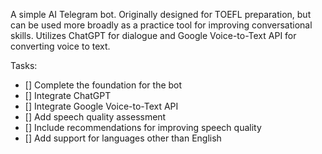 A simple AI Telegram bot. Originally designed for TOEFL preparation, but can be used more broadly as a practice tool for improving conversational skills. Utilizes ChatGPT for dialogue and Google Voice-to-Text API for converting voice to text.

Tasks:
- [] Complete the foundation for the bot
- [] Integrate ChatGPT
- [] Integrate Google Voice-to-Text API
- [] Add speech quality assessment
- [] Include recommendations for improving speech quality
- [] Add support for languages other than English
